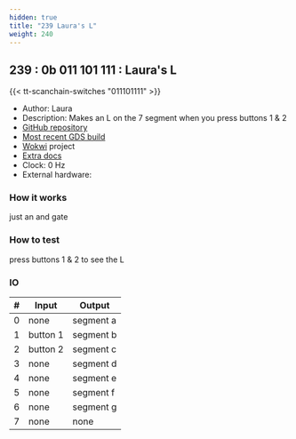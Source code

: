 ```yaml
---
hidden: true
title: "239 Laura's L"
weight: 240
---
```


## 239 : 0b 011 101 111 : Laura's L

{{< tt-scanchain-switches "011101111" >}}

* Author: Laura
* Description: Makes an L on the 7 segment when you press buttons 1 & 2
* [GitHub repository](https://github.com/mattvenn/tt02-laura)
* [Most recent GDS build](https://github.com/mattvenn/tt02-laura/actions/runs/3612894827)
* [Wokwi](https://wokwi.com/projects/341678527574180436) project
* [Extra docs]()
* Clock: 0 Hz
* External hardware: 



### How it works

just an and gate

### How to test

press buttons 1 & 2 to see the L

### IO

| # | Input        | Output       |
|---|--------------|--------------|
| 0 | none  | segment a |
| 1 | button 1  | segment b |
| 2 | button 2  | segment c |
| 3 | none  | segment d |
| 4 | none  | segment e |
| 5 | none  | segment f |
| 6 | none  | segment g |
| 7 | none  | none |
